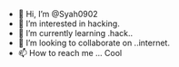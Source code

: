 - 👋 Hi, I’m @Syah0902
- 👀 I’m interested in hacking.
- 🌱 I’m currently learning .hack..
- 💞️ I’m looking to collaborate on ..internet.
- 📫 How to reach me ...
Cool
<!---
Syah0902/Syah0902 is a ✨ special ✨ repository because its `README.md` (this file) appears on your GitHub profile.
You can click the Preview link to take a look at your changes.
--->
